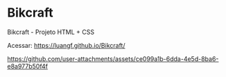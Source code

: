 # Bikcraft
Bikcraft - Projeto HTML + CSS

Acessar: https://luangf.github.io/Bikcraft/

https://github.com/user-attachments/assets/ce099a1b-6dda-4e5d-8ba6-e8a977b50f4f
